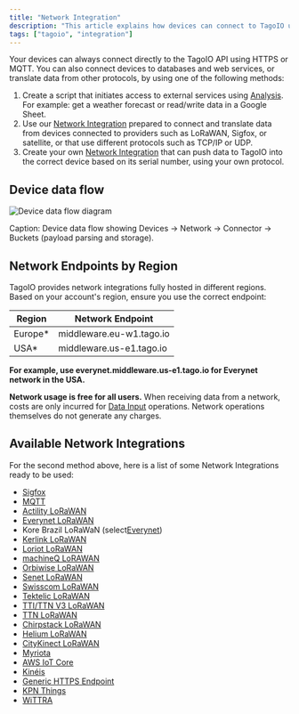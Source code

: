 ```yaml
---
title: "Network Integration"
description: "This article explains how devices can connect to TagoIO using HTTPS/MQTT or other network integrations, and introduces options for creating scripts, using prepared network integrations, or building a custom integration. It also begins details on selecting the correct network endpoint by region."
tags: ["tagoio", "integration"]
---
```

Your devices can always connect directly to the TagoIO API using HTTPS or MQTT. You can also connect devices to databases and web services, or translate data from other protocols, by using one of the following methods:

1. Create a script that initiates access to external services using [Analysis](../analysis/). For example: get a weather forecast or read/write data in a Google Sheet.
2. Use our [Network Integration](../integrations/) prepared to connect and translate data from devices connected to providers such as LoRaWAN, Sigfox, or satellite, or that use different protocols such as TCP/IP or UDP.
3. Create your own [Network Integration](../integrations/) that can push data to TagoIO into the correct device based on its serial number, using your own protocol.

## Device data flow

![Device data flow diagram](/docs_imagem/tagoio/connector-overview-2.png)

Caption: Device data flow showing Devices → Network → Connector → Buckets (payload parsing and storage).

## Network Endpoints by Region

TagoIO provides network integrations fully hosted in different regions. Based on your account's region, ensure you use the correct endpoint:

| Region | Network Endpoint |
|--------|------------------|
| Europe* | middleware.eu-w1.tago.io |
| USA* | middleware.us-e1.tago.io |

**For example, use everynet.middleware.us-e1.tago.io for Everynet network in the USA.**

**Network usage is free for all users.** When receiving data from a network, costs are only incurred for [Data Input](../services/data-input-service) operations. Network operations themselves do not generate any charges.

## Available Network Integrations

For the second method above, here is a list of some Network Integrations ready to be used:

- [Sigfox](../tutorials/sigfox)
- [MQTT](../mqtt)
- [Actility LoRaWAN](https://help.tago.io/portal/en/community/topic/how-to-integrate-tagoio-with-actility-ns)
- [Everynet LoRaWAN](../tutorials/everynet-lorawan)
- Kore Brazil LoRaWaN (select[Everynet](../tutorials/everynet-lorawan))
- [Kerlink LoRaWAN](https://help.tago.io/portal/en/community/topic/how-to-integrate-tagoio-with-kerlink-lorawan)
- [Loriot LoRaWAN](../tutorials/loriot-lorawan)
- [machineQ LoRAWAN](../tutorials/machineq-lorawan)
- [Orbiwise LoRaWAN](../tutorials/orbiwise-lorawan)
- [Senet LoRaWAN](../senet-network)
- [Swisscom LoRaWAN](https://help.tago.io/portal/en/community/topic/how-to-integrate-tagoio-with-swisscom-lorawan-ns)
- [Tektelic LoRaWAN](https://help.tago.io/portal/en/community/topic/how-to-integrate-tektelic-network-server-with-tagoio)
- [TTI/TTN V3 LoRaWAN](https://help.tago.io/portal/en/community/topic/how-to-integrate-tagoio-with-ttn-v3)
- [TTN LoRaWAN](../tutorials/the-things-network-lorawan)
- [Chirpstack LoRaWAN](https://help.tago.io/portal/en/community/topic/how-to-integrate-tagoio-with-chirpstack-lorawan)
- [Helium LoRaWAN](https://help.tago.io/portal/en/community/topic/how-to-integrate-tagoio-with-helium)
- [CityKinect LoRaWAN](https://help.tago.io/portal/en/community/topic/how-to-integrate-tagoio-with-citykinect-lorawan-21-1-2022)
- [Myriota](https://help.tago.io/portal/en/community/topic/how-to-integrate-tagoio-with-myriota-satellite-connectivity)
- [AWS IoT Core](https://help.tago.io/portal/en/community/topic/how-to-integrate-tagoio-with-aws-iot-core)
- [Kinéis](https://help.tago.io/portal/en/community/topic/how-to-integrate-tagoio-with-kineis)
- [Generic HTTPS Endpoint](https://help.tago.io/portal/en/community/topic/how-to-integrate-tagoio-with-a-generic-https-endpoint)
- [KPN Things](https://help.tago.io/portal/en/community/topic/how-to-integrate-with-kpn-things)
- [WiTTRA](https://help.tago.io/portal/en/community/topic/how-to-integrate-with-wittra)